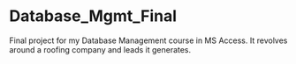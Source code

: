 # Database_Mgmt_Final
Final project for my Database Management course in MS Access. It revolves around a roofing company and leads it generates.
